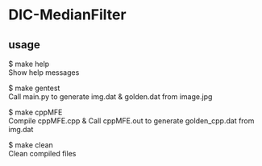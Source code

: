 # DIC-MedianFilter

## usage
$ make help  
Show help messages

$ make gentest  
Call main.py to generate img.dat & golden.dat from image.jpg

$ make cppMFE  
Compile cppMFE.cpp & Call cppMFE.out to generate golden_cpp.dat from img.dat

$ make clean  
Clean compiled files
